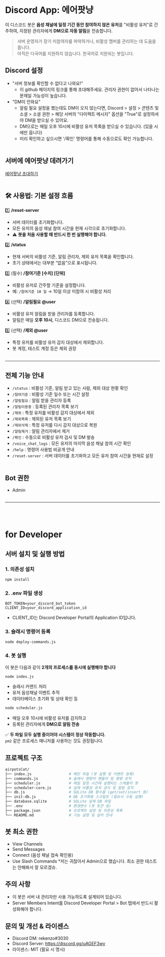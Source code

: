# Discord App: 에어팟냥 

이 디스코드 봇은 **음성 채널에 일정 기간 동안 참여하지 않은 유저**를 "비활성 유저"로 간주하여, 지정된 관리자에게 **DM으로 자동 알림**을 전송합니다.

> 서버 운영자가 장기 미참여자를 파악하거나, 비활성 멤버를 관리하는 데 도움을 줍니다.<br>
> 아직은 다국어를 지원하지 않습니다. 한국어로 지원되는 봇입니다.

## Discord 설정
- "서버 정보를 확인할 수 없다고 나와요!"
  - 이 github 페이지의 링크를 통해 초대해주세요. 관리자 권한이 없어서 나타나는 문제일 가능성이 높습니다.
- "DM이 안와요"
  - 알림 필요 설정을 했는데도 DM이 오지 않는다면, Discord > 설정 > 콘텐츠 및 소셜 > 소셜 권한 > 해당 서버의 "다이렉트 메시지" 옵션을 "True"로 설정하셔야 DM을 받으실 수 있어요.
  - DM으로는 매일 오후 10시에 비활성 유저 목록을 받으실 수 있습니다. (있을 시에만 옵니다)
  - 미리 확인하고 싶으시면 '/확인' 명령어를 통해 수동으로도 확인 가능합니다.<br><br>

## 서버에 에어팟냥 데려가기
[에어팟냥 초대하기](https://discord.com/oauth2/authorize?client_id=1381815491164897321&permissions=8&integration_type=0&scope=bot+applications.commands)<br><br>

## 🛠️ 사용법: 기본 설정 흐름

1️⃣ **/reset-server**
- 서버 데이터를 초기화합니다.
- 모든 유저의 음성 채널 참여 시간을 현재 시각으로 초기화합니다.
- ⚠️ **봇을 처음 사용할 때 반드시 한 번 실행해야 합니다.**

2️⃣ **/status**
- 현재 서버의 비활성 기준, 알림 관리자, 제외 유저 목록을 확인합니다.
- 초기 상태에서는 대부분 “없음”으로 표시됩니다.

3️⃣ (필수) **/참여기준 [수치] [단위]**
- 비활성 유저로 간주할 기준을 설정합니다.
- 예: `/참여기준 10 일` → 10일 이상 미참여 시 비활성 처리

4️⃣ (선택) **/알림필요 @user**
- 비활성 유저 알림을 받을 관리자를 등록합니다.
- 알림은 매일 **오후 10시**, 디스코드 DM으로 전송됩니다.

5️⃣ (선택) **/제외 @user**
- 특정 유저를 비활성 유저 감지 대상에서 제외합니다.
- 봇 계정, 테스트 계정 등은 제외 권장<br><br>

---
## 전체 기능 안내

- `/status` : 비활성 기준, 알림 받고 있는 사람, 제외 대상 현황 확인
- `/참여기준` : 비활성 기준 일수 또는 시간 설정
- `/알림필요` : 알림 받을 관리자 등록
- `/알림이용중` : 등록된 관리자 목록 보기
- `/제외` : 특정 유저를 비활성 감지 대상에서 제외
- `/제외목록` : 제외된 유저 목록 보기
- `/제외삭제` : 특정 유저를 다시 감지 대상으로 복원
- `/알림제거` : 알림 관리자에서 제거
- `/확인` : 수동으로 비활성 유저 검사 및 DM 발송
- `/voice_chat_logs` : 모든 유저의 마지막 음성 채널 참여 시간 확인
- `/help` : 명령어 사용법 비공개 안내
- `/reset-server` : 서버 데이터를 초기화하고 모든 유저 참여 시간을 현재로 설정<br><br>


## Bot 권한
- Admin
<br><br>
---
<br><br>
# for Developer

## 서버 설치 및 실행 방법

### 1. 의존성 설치

```bash
npm install
```

### 2. .env 파일 생성

```env
BOT_TOKEN=your_discord_bot_token
CLIENT_ID=your_discord_application_id
```
- CLIENT_ID는 Discord Developer Portal의 Application ID입니다.

### 3. 슬래시 명령어 등록
```bash
node deploy-commands.js
```

### 4. 봇 실행
이 봇은 다음과 같이 **2개의 프로세스를 동시에 실행해야 합니다**

```bash
node index.js
```
- 슬래시 커맨드 처리
- 유저 음성채널 이벤트 추적
- 데이터베이스 초기화 및 상태 확인 등

```bash
node scheduler.js
```
- 매일 오후 10시에 비활성 유저를 감지하고
- 등록된 관리자에게 **DM으로 알림 전송**

✅ **두 파일 모두 실행 중이어야 시스템이 정상 작동합니다.**  
`pm2` 같은 프로세스 매니저를 사용하는 것도 권장됩니다.

## 프로젝트 구조
```bash
airpotsCat/
├── index.js                 # 메인 파일 (봇 실행 및 이벤트 등록)
├── commands.js              # 슬래시 명령어 핸들러 및 명령 로직
├── scheduler.js             # 매일 일정 시간에 실행되는 스케줄러 봇
├── scheduler-core.js        # 실제 비활성 유저 검사 및 알림 로직
├── db.js                    # SQLite DB 함수들 (get/set/insert 등)
├── init-db.js               # DB 초기화용 스크립트 (필요시 수동 실행)
├── database.sqlite          # SQLite 실제 DB 파일
├── .env                     # 환경변수 (봇 토큰 등)
├── package.json             # 프로젝트 설정 및 의존성 목록
└── README.md                # 기능 설명 및 설치 안내
```

## 봇 최소 권한
- View Channels
- Send Messages
- Connect (음성 채널 접속 확인용)
- Use Slash Commands
*저는 귀찮아서 Admin으로 했습니다. 최소 권한 테스트는 안해봐서 잘 모르겠슈.

## 주의 사항
- 이 봇은 서버 내 관리자만 사용 가능하도록 설계되어 있습니다.
- Server Members Intent를 Discord Developer Portal > Bot 탭에서 반드시 활성화해야 합니다.

## 문의 및 개선 & 라이센스
- Discord DM: rekenzo#3030
- Discord Server: https://discord.gg/uAGEF3wy
- 라이센스: MIT (필요 시 명시)
